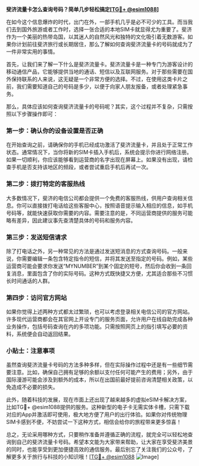 **斐济流量卡怎么查询号码？简单几步轻松搞定[[TG💪+ @esim1088](https://t.me/s/esim1088)]**

在如今这个信息爆炸的时代，出门在外，一部手机几乎是必不可少的工具。而当我们去到国外旅游或者工作时，选择一张合适的本地SIM卡就显得尤为重要了。斐济作为一个美丽的热带岛国，以其迷人的自然风光和独特的文化吸引着无数游客。如果你计划前往斐济旅行或长期居住，那么了解如何查询斐济流量卡的号码就成为了一件非常实用的事情。

首先，让我们来了解一下什么是斐济流量卡。斐济流量卡是一种专门为游客设计的移动通信产品，它能够提供当地的通话、短信以及互联网服务。对于那些需要在国外保持联系的人来说，这无疑是一个非常方便的选择。不过，在使用这类卡片之前，我们需要知道自己的号码是多少，以便于向家人朋友报备，或者处理紧急事务。

那么，具体应该如何查询斐济流量卡的号码呢？其实，这个过程并不复杂，只需按照以下步骤操作即可：

### 第一步：确认你的设备设置是否正确

在开始查询之前，请确保你的手机已经成功激活了斐济流量卡，并且处于正常工作状态。通常情况下，当你将新的SIM卡插入手机后，系统会提示你进行网络注册。如果一切顺利，你应该能够看到运营商的名字出现在屏幕上。如果没有出现，请检查手机是否支持该地区的频段，或者尝试重启手机后再试一次。

### 第二步：拨打特定的客服热线

大多数情况下，斐济的电信公司都会提供一个免费的客服热线，供用户查询相关信息。你可以直接拨打电话给这些客服中心，按照语音提示输入相应的信息，如手机号码等，就能快速获取你需要的内容。需要注意的是，不同运营商提供的服务可能略有差异，因此建议事先查清楚具体的号码和服务内容。

### 第三步：发送短信请求

除了打电话之外，另一种常见的方法是通过发送短消息的方式查询号码。一般来说，你需要编辑一条包含特定指令的短信，并将其发送至指定的号码。例如，某些运营商可能会要求你发送“MYNUMBER”到某个固定的短号，然后你会收到一条回复消息，里面包含了你的实际号码。这种方式既快捷又方便，尤其适合那些不习惯长时间通话的人群。

### 第四步：访问官方网站

如果你觉得上述两种方式都太过繁琐，也可以考虑登录相关电信公司的官方网站。许多现代运营商都会在其官网上开设专门的服务页面，允许用户在线自助完成各种业务操作，包括号码查询在内的多项功能。只需按照网页上的指引填写必要的资料，系统便会自动返回结果。

### 小贴士：注意事项

虽然查询斐济流量卡号码的方法多种多样，但在实际操作过程中还是有一些细节需要注意。比如，确保自己拥有足够的余额以支付任何可能产生的费用；另外，由于国际漫游可能会涉及到额外的成本，所以在出国前最好提前咨询清楚相关政策，以免造成不必要的损失。

此外，随着科技的发展，现在市面上还出现了越来越多的虚拟eSIM卡解决方案，比如TG💪+ @esim1088提供的服务。这种新型的电子卡无需实体卡槽，只需下载对应的App并激活即可使用，极大地方便了用户的出行体验。如果你对传统物理SIM卡感到不便，不妨尝试一下这种方式，相信会给你的旅程带来更多惊喜！

总之，无论采用哪种方式，只要稍作准备并遵循正确的流程，就完全可以轻松地查询到自己的斐济流量卡号码。希望本文能为大家带来帮助，让大家在享受斐济美景的同时，也能享受到更加便捷高效的通信服务。最后别忘了关注我们的公众号，了解更多关于旅行与科技的小知识哦！[[TG💪+ @esim1088](https://t.me/s/esim1088) ![Image](https://i.postimg.cc/4NQfJmqS/Snipaste-2025-05-13-00-14-12.png)]